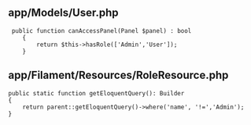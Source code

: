 ## app/Models/User.php
```
 public function canAccessPanel(Panel $panel) : bool
    {
        return $this->hasRole(['Admin','User']);
    }
```
## app/Filament/Resources/RoleResource.php
```
public static function getEloquentQuery(): Builder
{
    return parent::getEloquentQuery()->where('name', '!=','Admin');
}
```
